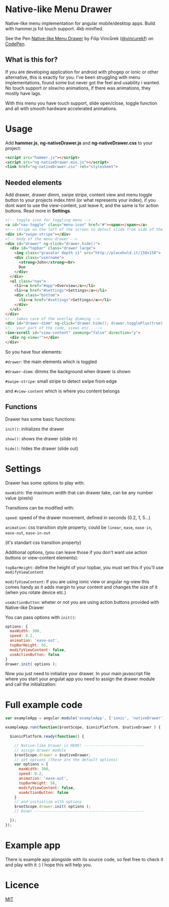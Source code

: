 # Native-like Menu Drawer
Native-like menu implementation for angular mobile/desktop apps.
Build with hammer.js fot touch support.
4kb minified.

<p data-height="266" data-theme-id="8844" data-slug-hash="bdmVpM" data-default-tab="result" data-user="vincurekf" class='codepen'>See the Pen <a href='http://codepen.io/vincurekf/pen/bdmVpM/'>Native-like Menu Drawer</a> by Filip Vincůrek (<a href='http://codepen.io/vincurekf'>@vincurekf</a>) on <a href='http://codepen.io'>CodePen</a>.</p>
<script async src="//assets.codepen.io/assets/embed/ei.js"></script>

## What is this for?
If you are developing application for android with phogep or ionic or other alternative,
this is exactly for you. 
I've been struggling with menu implementations, found some but never got the feel and usability i wanted. No touch support or slow/no animations, if there was animations, they mostly have lags.

With this menu you have touch support, slide open/close, toggle function and all with smooth hardware accelerated animations.

# Usage
Add **hammer.js**, **ng-nativeDrawer.js** and **ng-nativeDrawer.css** to your project:
```html
<script src="hammer.js"></script>
<script src="ng-nativeDrawer.min.js"></script>
<link href="ng-nativeDrawer.css" rel="stylesheet">
```

## Needed elements
Add drawer, drawer dimm, swipe stripe, content view and menu toggle button to your projects index.html (or what represents your index),
if you dont want to use the view-content, just leave it, and the same is for action buttons. Read more in **Settings**.
```html
<!-- toggle icon for toggling menu -->
<a id="nav-toggle" class="menu-icon" href="#"><span></span></a>
<!-- stripe on the left of the screen to detect slide from side of the screen -->
<div id="swipe-stripe"></div>
<!-- body of the menu drawer -->
<div id="drawer" ng-click="drawer.hide()">
  <div id="topbar" class="drawer large">
    <img class="gravatar depth z1" src="http://placehold.it/150x150">
    <div class="username">
      <strong>John</strong><br>
      Doe
    </div>
  </div>
  <ul class="nav">
    <li><a href="#app">Overview</a></li>
    <li><a href="#settings">Settings</a></li>
    <div class="bottom">
      <li><a href="#settings">Settings</a></li>
    </div>
  </ul>
</div>
<!-- takes care of the overlay dimming -->
<div id="drawer-dimm" ng-click="drawer.hide(); drawer.togglePlus(true);"></div>
<!-- your part of the code, views etc.. -->
<ion-scroll id="view-content" zooming="false" direction="y">
  <div ng-view=""></div>
</div> 
```
So you have four elements:

```#drawer```: the main elements which is toggled

```#drawer-dimm```: dimms the background when drawer is shown

```#swipe-stripe```: small stripe to detect swipe from edge

and ```#view-content``` which is where you content belongs

## Functions
Drawer has some basic functions:

```init()```: initializes the drawer

```show()```: shows the drawer (slide in)

```hide()```: hides the drawer (slide out)

# Settings
Drawer has some options to play with:

```maxWidth```: the maximum width that can drawer take, can be any number value (pixels)

Transitions can be modified with:

```speed```: speed of the drawer movement, defined in seconds (0.2, 1, 5...) 

```animation```: css transition style property, could be ```linear```, ```ease```, ```ease-in```, ```ease-out```, ```ease-in-out```

(it's standart css transition property)

Additional options, (you can leave those if you don't want use action buttons or view-content elements):

```topBarHeight```: define the height of your topbar, you must set this if you'll use ```modifyViewContent```

```modifyViewContent```: if you are using ionic view or angular ng-view this comes handy as it adds margin to your content and changes the size of it (when you rotate device etc.)

```useActionButton```: wheter or not you are using action buttons provided with Native-like Drawer

You can pass options with ```init()```:
```js
options: {
  maxWidth: 300,
  speed: 0.2,
  animation: 'ease-out',
  topBarHeight: 56,
  modifyViewContent: false,
  useActionButton: false
}
drawer.init( options );
```
Now you just need to initialize your drawer. In your main javascript file where you start your angulat app you need to assign the drawer module and call the initialization:

# Full example code
```js
var exampleApp = angular.module('exampleApp', ['ionic', 'nativeDrawer']);

exampleApp.run(function($rootScope, $ionicPlatform, $nativeDrawer ) {

  $ionicPlatform.ready(function() {

    // Native-like Drawer is HERE! ---------------------------
    // assign drawer module
    $rootScope.drawer = $nativeDrawer;
    // set options (these are the default options)
    var options = {
      maxWidth: 300,
      speed: 0.2,
      animation: 'ease-out',
      topBarHeight: 56,
      modifyViewContent: false,
      useActionButton: false
    }
    // and initialize with options
    $rootScope.drawer.init( options );
    // Done! -------------------------------------------------

  });
});
```
# Example app
There is example app alongside with its source code, so feel free to check it and play with it :)
I hope this will help you.

# Licence
[MIT](http://choosealicense.com/licenses/mit/)
